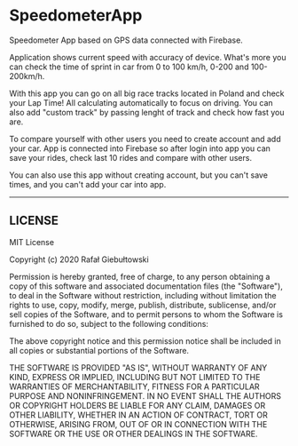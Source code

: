 # SpeedometerApp
Speedometer App based on GPS data connected with Firebase.

Application shows current speed with accuracy of device. What's more you can check the time of sprint in car from 0 to 100 km/h, 0-200 and 100-200km/h.

With this app you can go on all big race tracks located in Poland and check your Lap Time! All calculating automatically to focus on driving.
You can also add "custom track" by passing lenght of track and check how fast you are.

To compare yourself with other users you need to create account and add your car.
App is connected into Firebase so after login into app you can save your rides, check last 10 rides and compare with other users.

You can also use this app without creating account, but you can't save times, and you can't add your car into app.

-------------------

<h2>LICENSE</h2>

MIT License

Copyright (c) 2020 Rafał Giebułtowski

Permission is hereby granted, free of charge, to any person obtaining a copy
of this software and associated documentation files (the "Software"), to deal
in the Software without restriction, including without limitation the rights
to use, copy, modify, merge, publish, distribute, sublicense, and/or sell
copies of the Software, and to permit persons to whom the Software is
furnished to do so, subject to the following conditions:

The above copyright notice and this permission notice shall be included in all
copies or substantial portions of the Software.

THE SOFTWARE IS PROVIDED "AS IS", WITHOUT WARRANTY OF ANY KIND, EXPRESS OR
IMPLIED, INCLUDING BUT NOT LIMITED TO THE WARRANTIES OF MERCHANTABILITY,
FITNESS FOR A PARTICULAR PURPOSE AND NONINFRINGEMENT. IN NO EVENT SHALL THE
AUTHORS OR COPYRIGHT HOLDERS BE LIABLE FOR ANY CLAIM, DAMAGES OR OTHER
LIABILITY, WHETHER IN AN ACTION OF CONTRACT, TORT OR OTHERWISE, ARISING FROM,
OUT OF OR IN CONNECTION WITH THE SOFTWARE OR THE USE OR OTHER DEALINGS IN THE
SOFTWARE.
